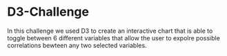 # D3-Challenge

In this challenge we used D3 to create an interactive chart that is able to toggle between 6 different variables that allow the user to expolre possible correlations bewteen any two selected variables.
